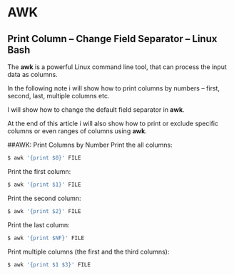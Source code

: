# AWK

## Print Column – Change Field Separator – Linux Bash

The **awk** is a powerful Linux command line tool, that can process the input data as columns.

In the following note i will show how to print columns by numbers – first, second, last, multiple columns etc.

I will show how to change the default field separator in **awk**.

At the end of this article i will also show how to print or exclude specific columns or even ranges of columns using **awk**.

##AWK: Print Columns by Number
Print the all columns:
```bash
$ awk '{print $0}' FILE
```
Print the first column:
```bash
$ awk '{print $1}' FILE
```
Print the second column:
```bash
$ awk '{print $2}' FILE
```
Print the last column:
```bash
$ awk '{print $NF}' FILE
```
Print multiple columns (the first and the third columns):
```bash
$ awk '{print $1 $3}' FILE
```